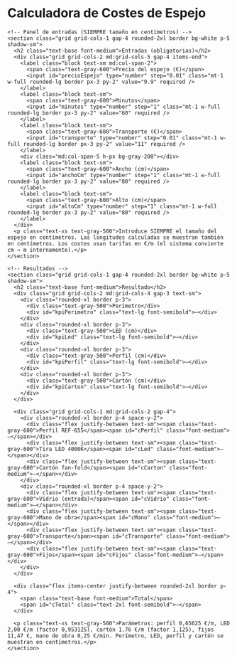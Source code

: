 <!doctype html>
<html lang="es">
<head>
  <meta charset="utf-8" />
  <meta name="viewport" content="width=device-width, initial-scale=1" />
  <title>Calculadora de Costes de Espejo</title>
  <script src="https://cdn.tailwindcss.com"></script>
</head>
<body class="bg-gray-50 text-gray-900">
  <main class="max-w-3xl mx-auto p-6 space-y-6">
    <h1 class="text-2xl font-semibold">Calculadora de Costes de Espejo</h1>

    <!-- Panel de entradas (SIEMPRE tamaño en centímetros) -->
    <section class="grid grid-cols-1 gap-4 rounded-2xl border bg-white p-5 shadow-sm">
      <h2 class="text-base font-medium">Entradas (obligatorias)</h2>
      <div class="grid grid-cols-2 md:grid-cols-5 gap-4 items-end">
        <label class="block text-sm md:col-span-2">
          <span class="text-gray-600">Precio del espejo (€)</span>
          <input id="precioEspejo" type="number" step="0.01" class="mt-1 w-full rounded-lg border px-3 py-2" value="9.9" required />
        </label>
        <label class="block text-sm">
          <span class="text-gray-600">Minutos</span>
          <input id="minutos" type="number" step="1" class="mt-1 w-full rounded-lg border px-3 py-2" value="60" required />
        </label>
        <label class="block text-sm">
          <span class="text-gray-600">Transporte (€)</span>
          <input id="transporte" type="number" step="0.01" class="mt-1 w-full rounded-lg border px-3 py-2" value="11" required />
        </label>
        <div class="md:col-span-5 h-px bg-gray-200"></div>
        <label class="block text-sm">
          <span class="text-gray-600">Ancho (cm)</span>
          <input id="anchoCm" type="number" step="1" class="mt-1 w-full rounded-lg border px-3 py-2" value="80" required />
        </label>
        <label class="block text-sm">
          <span class="text-gray-600">Alto (cm)</span>
          <input id="altoCm" type="number" step="1" class="mt-1 w-full rounded-lg border px-3 py-2" value="80" required />
        </label>
      </div>
      <p class="text-xs text-gray-500">Introduce SIEMPRE el tamaño del espejo en centímetros. Las longitudes calculadas se muestran también en centímetros. Los costes usan tarifas en €/m (el sistema convierte cm → m internamente).</p>
    </section>

    <!-- Resultados -->
    <section class="grid grid-cols-1 gap-4 rounded-2xl border bg-white p-5 shadow-sm">
      <h2 class="text-base font-medium">Resultado</h2>
      <div class="grid grid-cols-2 md:grid-cols-4 gap-3 text-sm">
        <div class="rounded-xl border p-3">
          <div class="text-gray-500">Perímetro</div>
          <div id="kpiPerimetro" class="text-lg font-semibold">—</div>
        </div>
        <div class="rounded-xl border p-3">
          <div class="text-gray-500">LED (cm)</div>
          <div id="kpiLed" class="text-lg font-semibold">—</div>
        </div>
        <div class="rounded-xl border p-3">
          <div class="text-gray-500">Perfil (cm)</div>
          <div id="kpiPerfil" class="text-lg font-semibold">—</div>
        </div>
        <div class="rounded-xl border p-3">
          <div class="text-gray-500">Cartón (cm)</div>
          <div id="kpiCarton" class="text-lg font-semibold">—</div>
        </div>
      </div>

      <div class="grid grid-cols-1 md:grid-cols-2 gap-4">
        <div class="rounded-xl border p-4 space-y-2">
          <div class="flex justify-between text-sm"><span class="text-gray-600">Perfil REF-655</span><span id="cPerfil" class="font-medium">—</span></div>
          <div class="flex justify-between text-sm"><span class="text-gray-600">Tira LED 4000K</span><span id="cLed" class="font-medium">—</span></div>
          <div class="flex justify-between text-sm"><span class="text-gray-600">Cartón fan-fold</span><span id="cCarton" class="font-medium">—</span></div>
        </div>
        <div class="rounded-xl border p-4 space-y-2">
          <div class="flex justify-between text-sm"><span class="text-gray-600">Vidrio (entrada)</span><span id="cVidrio" class="font-medium">—</span></div>
          <div class="flex justify-between text-sm"><span class="text-gray-600">Mano de obra</span><span id="cMano" class="font-medium">—</span></div>
          <div class="flex justify-between text-sm"><span class="text-gray-600">Transporte</span><span id="cTransporte" class="font-medium">—</span></div>
          <div class="flex justify-between text-sm"><span class="text-gray-600">Fijos</span><span id="cFijos" class="font-medium">—</span></div>
        </div>
      </div>

      <div class="flex items-center justify-between rounded-2xl border p-4">
        <span class="text-base font-medium">Total</span>
        <span id="cTotal" class="text-2xl font-semibold">—</span>
      </div>

      <p class="text-xs text-gray-500">Parámetros: perfil 0,65625 €/m, LED 2,00 €/m (factor 0,953125), cartón 1,76 €/m (factor 1,125), fijos 11,47 €, mano de obra 0,25 €/min. Perímetro, LED, perfil y cartón se muestran en centímetros.</p>
    </section>
  </main>

  <script>
    // Parámetros (tarifas en €/m; conversiones cm→m internas)
    const PROFILE_RATE_PER_M = 0.65625;  // €/m
    const LED_RATE_PER_M = 2.00;         // €/m
    const LED_FACTOR = 0.953125;         // proporción de perímetro
    const CARTON_RATE_PER_M = 1.76;      // €/m (precio original 0.88 × 2)
    const CARTON_FACTOR = 1.125;         // proporción de perímetro
    const FIXED_COST = 11.47;            // €
    const LABOR_RATE_PER_MIN = 0.25;     // €/min

    const $ = (id) => document.getElementById(id);
    const euros = (n) => (new Intl.NumberFormat('es-ES', { style: 'currency', currency: 'EUR' })).format(n || 0);

    const inputs = ["precioEspejo", "minutos", "transporte", "anchoCm", "altoCm"];  
    inputs.forEach(id => $(id).addEventListener('input', calc));

    function valNum(id) {
      const v = parseFloat($(id).value);
      return Number.isFinite(v) ? v : 0;
    }

    function calc() {
      const E = valNum("precioEspejo");
      const Min = valNum("minutos");
      const T = valNum("transporte");
      const Wcm = valNum("anchoCm");
      const Hcm = valNum("altoCm");

      const invalido = (Wcm <= 0 || Hcm <= 0);

      const Pcm = 2 * (Wcm + Hcm);        // cm
      const Pm  = Pcm / 100;              // m

      const led_m = LED_FACTOR * Pm;
      const perfil_m = Pm;
      const carton_m = CARTON_FACTOR * Pm;

      const costePerfil = PROFILE_RATE_PER_M * perfil_m;
      const costeLed = LED_RATE_PER_M * led_m;
      const costeCarton = CARTON_RATE_PER_M * carton_m;
      const manoObra = LABOR_RATE_PER_MIN * Min;

      const total = (invalido ? 0 : (E + costePerfil + costeLed + costeCarton + manoObra + T + FIXED_COST));

      $("kpiPerimetro").textContent = invalido ? '—' : (Pcm.toFixed(0) + ' cm');
      $("kpiLed").textContent = invalido ? '—' : ((led_m * 100).toFixed(0) + ' cm');
      $("kpiPerfil").textContent = invalido ? '—' : ((perfil_m * 100).toFixed(0) + ' cm');
      $("kpiCarton").textContent = invalido ? '—' : ((carton_m * 100).toFixed(0) + ' cm');

      $("cPerfil").textContent = invalido ? '—' : euros(costePerfil);
      $("cLed").textContent = invalido ? '—' : euros(costeLed);
      $("cCarton").textContent = invalido ? '—' : euros(costeCarton);
      $("cVidrio").textContent = invalido ? '—' : euros(E);
      $("cMano").textContent = euros(manoObra);
      $("cTransporte").textContent = euros(T);
      $("cFijos").textContent = euros(FIXED_COST);
      $("cTotal").textContent = euros(total);
    }

    calc();
  </script>
</body>
</html>
